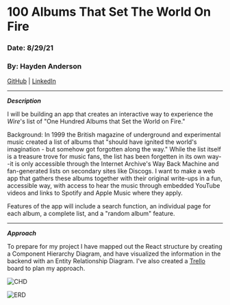 # 100 Albums That Set The World On Fire

### Date: 8/29/21

### By: Hayden Anderson

[GitHub](https://github.com/hayden707) | [LinkedIn](https://www.linkedin.com/in/hayden-anderson-909/)

---

**_Description_**

I will be building an app that creates an interactive way to experience the _Wire_'s list of "One Hundred Albums that Set the World on Fire."

Background: In 1999 the British magazine of underground and experimental music created a list of albums that "should have ignited the world's imagination - but somehow got forgotten along the way." While the list itself is a treasure trove for music fans, the list has been forgetten in its own way--it is only accessible through the Internet Archive's Way Back Machine and fan-generated lists on secondary sites like Discogs. I want to make a web app that gathers these albums together with their original write-ups in a fun, accessible way, with access to hear the music through embedded YouTube videos and links to Spotify and Apple Music where they apply.

Features of the app will include a search function, an individual page for each album, a complete list, and a "random album" feature.

---

**_Approach_**

To prepare for my project I have mapped out the React structure by creating a Component Hierarchy Diagram, and have visualized the information in the backend with an Entity Relationship Diagram. I've also created a [Trello](https://trello.com/b/K74eYUEB/100-albums) board to plan my approach.

![CHD](https://i.imgur.com/ITSn3Jq.png)

![ERD](https://i.imgur.com/mN9cGsC.png)

